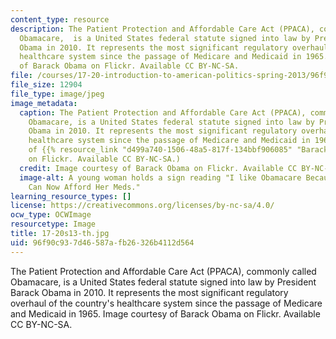 ```yaml
---
content_type: resource
description: The Patient Protection and Affordable Care Act (PPACA), commonly called
  Obamacare,  is a United States federal statute signed into law by President Barack
  Obama in 2010. It represents the most significant regulatory overhaul of the country's
  healthcare system since the passage of Medicare and Medicaid in 1965. Image courtesy
  of Barack Obama on Flickr. Available CC BY-NC-SA.
file: /courses/17-20-introduction-to-american-politics-spring-2013/96f90c937d46587afb26326b4112d564_17-20s13-th.jpg
file_size: 12904
file_type: image/jpeg
image_metadata:
  caption: The Patient Protection and Affordable Care Act (PPACA), commonly called
    Obamacare, is a United States federal statute signed into law by President Barack
    Obama in 2010. It represents the most significant regulatory overhaul of the country's
    healthcare system since the passage of Medicare and Medicaid in 1965. (Image courtesy
    of {{% resource_link "d499a740-1506-48a5-817f-134bbf906085" "Barack Obama" %}}
    on Flickr. Available CC BY-NC-SA.)
  credit: Image courtesy of Barack Obama on Flickr. Available CC BY-NC-SA.
  image-alt: A young woman holds a sign reading "I like Obamacare Because My Grandma
    Can Now Afford Her Meds."
learning_resource_types: []
license: https://creativecommons.org/licenses/by-nc-sa/4.0/
ocw_type: OCWImage
resourcetype: Image
title: 17-20s13-th.jpg
uid: 96f90c93-7d46-587a-fb26-326b4112d564
---
```

The Patient Protection and Affordable Care Act (PPACA), commonly called Obamacare,  is a United States federal statute signed into law by President Barack Obama in 2010. It represents the most significant regulatory overhaul of the country's healthcare system since the passage of Medicare and Medicaid in 1965. Image courtesy of Barack Obama on Flickr. Available CC BY-NC-SA.